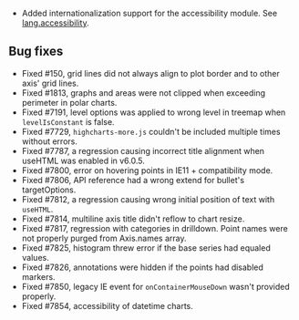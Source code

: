 - Added internationalization support for the accessibility module. See [lang.accessibility](https://api.highcharts.com/highcharts/lang.accessibility).
## Bug fixes 
- Fixed #150, grid lines did not always align to plot border and to other axis' grid lines.
- Fixed #1813, graphs and areas were not clipped when exceeding perimeter in polar charts.
- Fixed #7191, level options was applied to wrong level in treemap when ``levelIsConstant`` is false.
- Fixed #7729, ``highcharts-more.js`` couldn't be included multiple times without errors.
- Fixed #7787, a regression causing incorrect title alignment when useHTML was enabled in v6.0.5.
- Fixed #7800, error on hovering points in IE11 + compatibility mode.
- Fixed #7806, API reference had a wrong extend for bullet's targetOptions.
- Fixed #7812, a regression causing wrong initial position of text with ``useHTML``.
- Fixed #7814, multiline axis title didn't reflow to chart resize.
- Fixed #7817, regression with categories in drilldown. Point names were not properly purged from Axis.names array.
- Fixed #7825, histogram threw error if the base series had equaled values.
- Fixed #7826, annotations were hidden if the points had disabled markers.
- Fixed #7850, legacy IE event for ``onContainerMouseDown`` wasn't provided properly.
- Fixed #7854, accessibility of datetime charts.